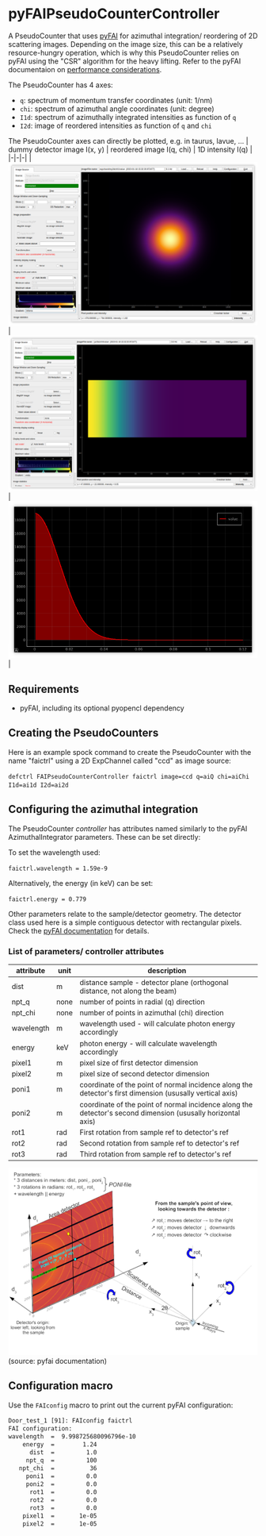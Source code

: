 # pyFAIPseudoCounterController

A PseudoCounter that uses [pyFAI](https://pyfai.readthedocs.io/) for azimuthal integration/ reordering of 2D scattering images. Depending on the image size, this can be a relatively resource-hungry operation, which is why this PseudoCounter relies on pyFAI using the "CSR" algorithm for the heavy lifting. Refer to the pyFAI documentaion on [performance considerations](https://pyfai.readthedocs.io/en/v2023.1/performance.html).

The PseudoCounter has 4 axes:
* `q`: spectrum of momentum transfer coordinates (unit: 1/nm)
* `chi`: spectrum of azimuthal angle coordinates (unit: degree)
* `I1d`: spectrum of azimuthally integrated intensities as function of `q`
* `I2d`: image of reordered intensities as function of `q` and `chi`

The PseudoCounter axes can directly be plotted, e.g. in taurus, lavue, ...
| dummy detector image I(x, y) | reordered image I(q, chi) | 1D intensity I(q) |
|-|-|-|
|![](doc/lavue_ccd.png) | ![](doc/lavue_ai2d.png) | ![](doc/taurus_ai1d.png) |


## Requirements

* pyFAI, including its optional pyopencl dependency

## Creating the PseudoCounters

Here is an example spock command to create the PseudoCounter with the name "faictrl" using a 2D ExpChannel called "ccd" as image source:

`defctrl FAIPseudoCounterController faictrl image=ccd q=aiQ chi=aiChi I1d=ai1d I2d=ai2d`

## Configuring the azimuthal integration

The PseudoCounter _controller_ has attributes named similarly to the pyFAI AzimuthalIntegrator parameters. These can be set directly:

To set the wavelength used:

`faictrl.wavelength = 1.59e-9`

Alternatively, the energy (in keV) can be set:

`faictrl.energy = 0.779`

Other parameters relate to the sample/detector geometry. The detector class used here is a simple contiguous detector with rectangular pixels. Check the [pyFAI documentation](https://pyfai.readthedocs.io/) for details.

### List of parameters/ controller attributes

| attribute | unit | description |
| - | - | - |
| dist | m | distance sample - detector plane (orthogonal distance, not along the beam)
| npt_q | none | number of points in radial (q) direction
| npt_chi | none | number of points in azimuthal (chi) direction
| wavelength | m | wavelength used - will calculate photon energy accordingly
| energy | keV | photon energy - will calculate wavelength accordingly
| pixel1 | m | pixel size of first detector dimension
| pixel2 | m | pixel size of second detector dimension
| poni1 | m | coordinate of the point of normal incidence along the detector's first dimension (ususally vertical axis)
| poni2 | m | coordinate of the point of normal incidence along the detector's second dimension (ususally horizontal axis)
| rot1 | rad | First rotation from sample ref to detector's ref
| rot2 | rad | Second rotation from sample ref to detector's ref
| rot3 | rad | Third rotation from sample ref to detector's ref

![Sample/ detector geometry illustration from pyfai.readthedocs.io](doc/PONI.png)
(source: pyfai documentation)

## Configuration macro

Use the `FAIconfig` macro to print out the current pyFAI configuration:

```
Door_test_1 [91]: FAIconfig faictrl
FAI configuration:
wavelength  =  9.998725680096796e-10
    energy  =        1.24
      dist  =         1.0
     npt_q  =         100
   npt_chi  =          36
     poni1  =         0.0
     poni2  =         0.0
      rot1  =         0.0
      rot2  =         0.0
      rot3  =         0.0
    pixel1  =       1e-05
    pixel2  =       1e-05
```
